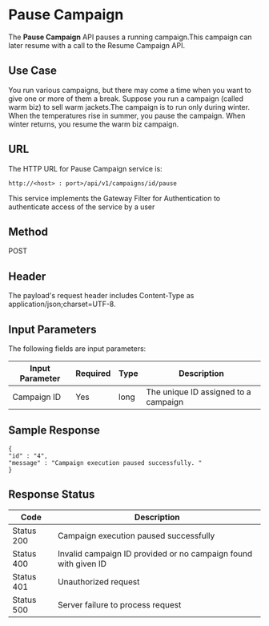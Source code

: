
# Pause Campaign

The **Pause Campaign** API pauses a running campaign.This campaign can later resume with a call to the Resume Campaign API.

## Use Case

You run various campaigns, but there may come a time when you want to give one or more of them a break. Suppose you run a campaign (called warm biz) to sell warm jackets.The campaign is to run only during winter. When the temperatures rise in summer, you pause the campaign. When winter returns, you resume the warm biz campaign.

## URL

The HTTP URL for Pause Campaign service is:

```
http://<host> : port>/api/v1/campaigns/id/pause
```

This service implements the Gateway Filter for Authentication to authenticate access of the service by a user

## Method

POST

## Header

The payload's request header includes Content-Type as application/json;charset=UTF-8.

## Input Parameters

The following fields are input parameters:

| Input Parameter | Required | Type | Description                          |
| --------------- | -------- | ---- | ------------------------------------ |
| Campaign ID     | Yes      | long | The unique ID assigned to a campaign |

## Sample Response

```
{
"id" : "4",
"message" : "Campaign execution paused successfully. "
}
```

## Response Status

| Code       | Description                                                     |
| ---------- | --------------------------------------------------------------- |
| Status 200 | Campaign execution paused successfully                          |
| Status 400 | Invalid campaign ID provided or no campaign found with given ID |
| Status 401 | Unauthorized request                                            |
| Status 500 | Server failure to process request                               |
